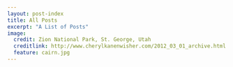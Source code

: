 ```yaml
---
layout: post-index
title: All Posts
excerpt: "A List of Posts"
image:
  credit: Zion National Park, St. George, Utah
  creditlink: http://www.cherylkanenwisher.com/2012_03_01_archive.html
  feature: cairn.jpg
---
```


